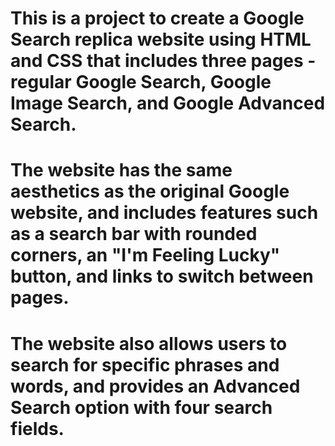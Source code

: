 # This is a project to create a Google Search replica website using HTML and CSS that includes three pages - regular Google Search, Google Image Search,  and Google Advanced Search. 
# The website has the same aesthetics as the original Google website, and includes features such as a search bar with rounded corners, an "I'm Feeling Lucky" button, and links to switch between pages. 
# The website also allows users to search for specific phrases and words, and provides an Advanced Search option with four search fields.
